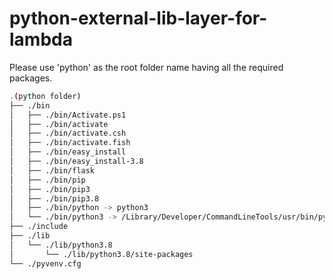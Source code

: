 # python-external-lib-layer-for-lambda

Please use 'python' as the root folder name having all the required packages. 

```bash 
.(python folder)
├── ./bin
│   ├── ./bin/Activate.ps1
│   ├── ./bin/activate
│   ├── ./bin/activate.csh
│   ├── ./bin/activate.fish
│   ├── ./bin/easy_install
│   ├── ./bin/easy_install-3.8
│   ├── ./bin/flask
│   ├── ./bin/pip
│   ├── ./bin/pip3
│   ├── ./bin/pip3.8
│   ├── ./bin/python -> python3
│   └── ./bin/python3 -> /Library/Developer/CommandLineTools/usr/bin/python3
├── ./include
├── ./lib
│   └── ./lib/python3.8
│       └── ./lib/python3.8/site-packages
└── ./pyvenv.cfg
```

